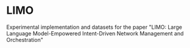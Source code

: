 # LIMO
Experimental implementation and datasets for the paper "LIMO: Large Language Model-Empowered Intent-Driven Network Management and Orchestration"

